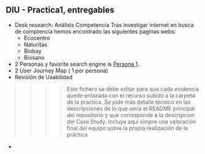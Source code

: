 ## DIU - Practica1, entregables


- Desk research: Análisis Competencia
  Tras investigar internet en busca de comptencia hemos encontrado las siguientes paginas webs:
  - Ecocentro
  - Naturitas
  - Biobay
  - Biosano
- 2 Personas
  y favorite search engine is [Persona 1](https://https://github.com/AlexMr08/UX_CaseStudy/blob/master/P1/Persona%20%231.pdf).
- 2 User Journey Map  ( 1 por persona)
- Revisión de Usabilidad 


>>>> Este fichero se debe editar para que cada evidencia quede enlazada con el recurso subido a la carpeta de la practica. Se pide más detalle técnico en las descripciones de lo que sería el README principal del repositorio y que corresponde a la descripcion del Case Study.
>>>> Incluya aquí simpre una valoración final del equipo sobre la propia realización de la práctica

- 
